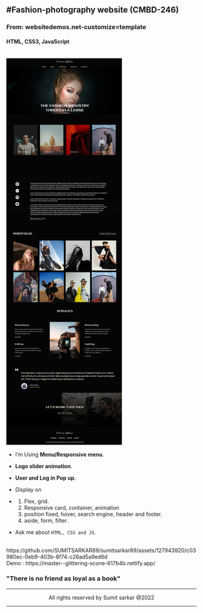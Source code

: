 <!--markdown-->
#Fashion-photography website (CMBD-246)
--- 
### From: websitedemos.net-customize=template
#### HTML, CSS3, JavaScript
<br/>

<img src="./image/ss.jpeg">
<br/>

-  I’m Using  __Menu/Responsive menu__.
-   __Logo slider animation__.
-  __User and Log in Pop up__.
-  Display on
-  1. Flex, grid.
   2. Responsive card, container, animation
   3. position fixed, hover, search engine, header and footer.
   4. aside, form, filter.

-  Ask me about `HTML, CSS and JS`.

<br/>
    https://github.com/SUMITSARKAR89/sumitsarkar89/assets/127943920/c03980ec-0eb9-403b-8f74-c26ad5a9ed6d
    <br/>
Demo : https://master--glittering-scone-617b4b.netlify.app/
    
   ### __"There is no friend as loyal as a book"__ 

<hr/>
 <p style="text-align:center" style="color:#fefe" >All rights reserved by Sumit sarkar @2022</p>
<hr/>


<!-- --link-- -->
[facebooklink]: https://www.facebook.com/sumitsarkar89
[linkedinlink]:https://www.linkedin.com/in/sumitsarkar89/
[gmaillink]: www.sumitopticalit89@gmail.com
[githublink]: https://github.com/SUMITSARKAR89
[cvlink]:https://drive.google.com/file/d/1CTEwnPjn2WZW2E9qf5NDFViXcVLVEMD-/view?usp=drive_link



